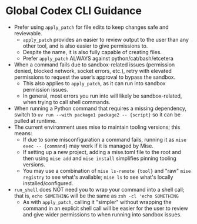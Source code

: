 # Global Codex CLI Guidance

- Prefer using `apply_patch` for file edits to keep changes safe and reviewable.
  - `apply_patch` provides an easier to review output to the user than any other tool, and is also easier to give permissions to.
  - Despite the name, it is also fully capable of creating files.
  - Prefer `apply_patch` ALWAYS against python/cat/bash/etcetera
- When a command fails due to sandbox-related issues (permission denied, blocked network, socket errors, etc.), retry with elevated permissions to request the user’s approval to bypass the sandbox.
  - This also applies to `apply_patch`, as it can run into sandbox permission issues.
  - In general, most errors you run into will likely be sandbox-related, when trying to call shell commands.
- When running a Python command that requires a missing dependency, switch to `uv run --with package1 package2 -- {script}` so it can be pulled at runtime.
- The current environment uses mise to maintain tooling versions; this means:
  - If due to some misconfiguration a command fails, running it as `mise exec -- {command}` may work if it is managed by Mise.
  - If setting up a new project, adding a mise.toml file to the root and then using `mise add` and `mise install` simplifies pinning tooling versions.
  - You may use a combination of `mise ls-remote {tool}` and "raw" `mise registry` to see what's available; `mise ls` to see what's locally installed/configured.
- `run_shell` does NOT need you to wrap your command into a shell call; that is, `echo SOMETHING` will be the same as `zsh -cl 'echo SOMETHING`
  - As with `apply_patch`, calling it "simpler" without wrapping the command in an explicit shell call will be easier for the user to review and give wider permissions to when running into sandbox issues.
